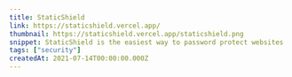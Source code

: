```yaml
---
title: StaticShield
link: https://staticshield.vercel.app/
thumbnail: https://staticshield.vercel.app/staticshield.png
snippet: StaticShield is the easiest way to password protect websites
tags: ["security"]
createdAt: 2021-07-14T00:00:00.000Z
---
```

